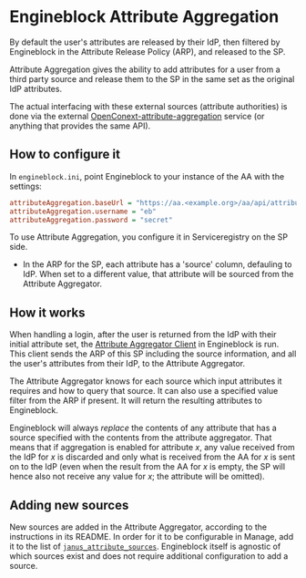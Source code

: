 # Engineblock Attribute Aggregation

By default the user's attributes are released by their IdP, then filtered
by Engineblock in the Attribute Release Policy (ARP), and released to the SP.

Attribute Aggregation gives the ability to add attributes for a user from
a third party source and release them to the SP in the same set as the
original IdP attributes.

The actual interfacing with these external sources (attribute authorities)
is done via the external
[OpenConext-attribute-aggregation](https://github.com/OpenConext/OpenConext-attribute-aggregation)
service (or anything that provides the same API).


## How to configure it

In `engineblock.ini`, point Engineblock to your instance of the
AA with the settings:
```ini
attributeAggregation.baseUrl = "https://aa.<example.org>/aa/api/attribute/aggregate"
attributeAggregation.username = "eb"
attributeAggregation.password = "secret"
```

To use Attribute Aggregation, you configure it in
Serviceregistry on the SP side.

* In the ARP for the SP, each attribute has a 'source'
column, defauling to IdP. When set to a different value,
that attribute will be sourced from the Attribute Aggregator.

## How it works

When handling a login, after the user is returned from the
IdP with their initial attribute set, the [Attribute
Aggregator Client](https://github.com/OpenConext/OpenConext-engineblock/blob/master/library/EngineBlock/Corto/Filter/Command/AttributeAggregator.php) in Engineblock is run. This client sends
the ARP of this SP including the source information, and
all the user's attributes from their IdP, to the Attribute
Aggregator.

The Attribute Aggregator knows for each source which
input attributes it requires and how to query that source.
It can also use a specified value filter from the ARP if present.
It will return the resulting attributes to Engineblock.

Engineblock will always _replace_ the contents of any
attribute that has a source specified with the contents
from the attribute aggregator. That means that if
aggregation is enabled for attribute _x_, any value
received from the IdP for _x_ is discarded and
only what is received from the AA for _x_ is sent on
to the IdP (even when the result from the AA for _x_
is empty, the SP will hence also not receive any value
for _x_; the attribute will be omitted).

## Adding new sources

New sources are added in the Attribute Aggregator,
according to the instructions in its README. In order
for it to be configurable in Manage, add it
to the list of
[`janus_attribute_sources`](https://github.com/OpenConext/OpenConext-deploy/blob/2b6e5ef385ec41ceba58d271be049fb6a17b06ac/environments/docker/group_vars/docker.yml#L115-L116).
Engineblock itself is agnostic of which sources exist
and does not require additional configuration to add
a source.
